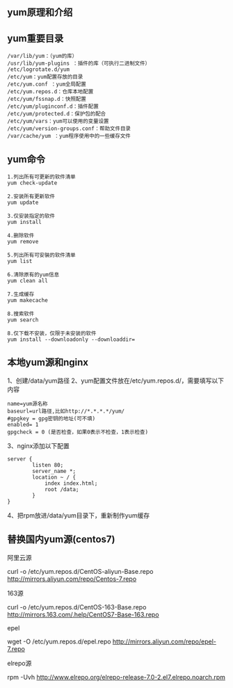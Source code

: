 ## yum原理和介绍



## yum重要目录

    /var/lib/yum：（yum的库）
    /usr/lib/yum-plugins ：插件的库（可执行二进制文件）
    /etc/logrotate.d/yum
    /etc/yum：yum配置存放的目录
    /etc/yum.conf ：yum全局配置
    /etc/yum.repos.d：仓库本地配置
    /etc/yum/fssnap.d：快照配置
    /etc/yum/pluginconf.d：插件配置
    /etc/yum/protected.d：保护包的配合
    /etc/yum/vars：yum可以使用的变量设置
    /etc/yum/version-groups.conf：帮助文件目录
    /var/cache/yum ：yum程序使用中的一些缓存文件

## yum命令

    1.列出所有可更新的软件清单
    yum check-update

    2.安装所有更新软件
    yum update

    3.仅安装指定的软件
    yum install

    4.删除软件
    yum remove

    5.列出所有可安裝的软件清单
    yum list

    6.清除原有的yum信息   
    yum clean all

    7.生成缓存
    yum makecache

    8.搜索软件
    yum search

    8.仅下载不安装，仅限于未安装的软件
    yum install --downloadonly --downloaddir=



## 本地yum源和nginx

1、创建/data/yum路径
2、yum配置文件放在/etc/yum.repos.d/，需要填写以下内容

    name=yum源名称
    baseurl=url路径,比如http://*.*.*.*/yum/
    #gpgkey = gpg密钥的地址(可不填)
    enabled= 1
    gpgcheck = 0 (是否检查，如果0表示不检查，1表示检查)

3、nginx添加以下配置

    server { 
            listen 80; 
            server_name *; 
            location ~ / {
                index index.html; 
                root /data;
            }
    }

4、把rpm放进/data/yum目录下，重新制作yum缓存


## 替换国内yum源(centos7)

阿里云源

curl -o /etc/yum.repos.d/CentOS-aliyun-Base.repo http://mirrors.aliyun.com/repo/Centos-7.repo

163源

curl -o /etc/yum.repos.d/CentOS-163-Base.repo http://mirrors.163.com/.help/CentOS7-Base-163.repo

epel

wget -O /etc/yum.repos.d/epel.repo http://mirrors.aliyun.com/repo/epel-7.repo 

elrepo源

rpm -Uvh http://www.elrepo.org/elrepo-release-7.0-2.el7.elrepo.noarch.rpm